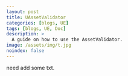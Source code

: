 ```yaml
---
layout: post
title: UAssetValidator
categories: [blogs, UE]
tags: [blogs, UE, Doc]
description: >
  A guide on how to use the AssetValidator.
image: /assets/img/t.jpg
noindex: false
---
```


need add some txt.